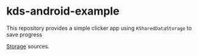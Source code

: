 # kds-android-example
This repository provides a simple clicker app using `KSharedDataStorage` to save progress

[Storage](app/src/main/java/fun/kotlingang/kdstest/KDSClickerStorage.kt) sources.
